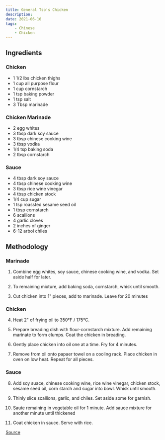 ```yaml
---
title: General Tso's Chicken
description:
date: 2021-06-10
tags:
    - Chinese
    - Chicken
---
```


## Ingredients

### Chicken

- 1 1/2 lbs chicken thighs
- 1 cup all purpose flour
- 1 cup cornstarch
- 1 tsp baking powder
- 1 tsp salt
- 3 Tbsp marinade

### Chicken Marinade

- 2 egg whites
- 3 tbsp dark soy sauce
- 3 tbsp chinese cooking wine
- 3 tbsp vodka
- 1/4 tsp baking soda
- 2 tbsp cornstarch

### Sauce

- 4 tbsp dark soy sauce
- 4 tbsp chinese cooking wine
- 3 tbsp rice wine vinegar
- 4 tbsp chicken stock
- 1/4 cup sugar
- 1 tsp roassted sesame seed oil
- 1 tbsp cornstarch
- 6 scallions
- 4 garlic cloves
- 2 inches of ginger
- 6-12 arbol chiles

## Methodology

### Marinade

1. Combine egg whites, soy sauce, chinese cooking wine, and vodka. Set aside half for later.

2. To remaining mixture, add baking soda, cornstarch, whisk until smooth.

3. Cut chicken into 1" pieces, add to marinade. Leave for 20 minutes

### Chicken

4. Heat 2" of frying oil to 350°F / 175°C.

5. Prepare breading dish with flour-cornstarch mixture. Add remaining marinate to form clumps. Coat the chicken in breading.

6. Gently place chicken into oil one at a time. Fry for 4 minutes.

7. Remove from oil onto papaer towel on a cooling rack. Place chicken in oven on low heat. Repeat for all pieces.

### Sauce

8. Add soy suace, chinese cooking wine, rice wine vinegar, chicken stock, sesame seed oil, corn starch and sugar into bowl. Whisk until smooth.

9. Thinly slice scallions, garlic, and chiles. Set aside some for garnish.

10. Saute remaining in vegetable oil for 1 minute. Add sauce mixture for another minute until thickened

11. Coat chicken in sauce. Serve with rice.

[Source](https://basicswithbabish.co/basicsepisodes/generaltsoschicken)